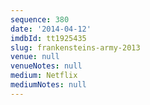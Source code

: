 ```yaml
---
sequence: 380
date: '2014-04-12'
imdbId: tt1925435
slug: frankensteins-army-2013
venue: null
venueNotes: null
medium: Netflix
mediumNotes: null
---
```


